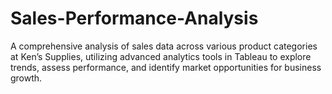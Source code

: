 # Sales-Performance-Analysis
A comprehensive analysis of sales data across various product categories at Ken’s Supplies, utilizing advanced analytics tools in Tableau to explore trends, assess performance, and identify market opportunities for business growth.
